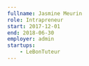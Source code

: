 ```yaml
---
fullname: Jasmine Meurin
role: Intrapreneur
start: 2017-12-01
end: 2018-06-30
employer: admin
startups:
    - LeBonTuteur
---
```


